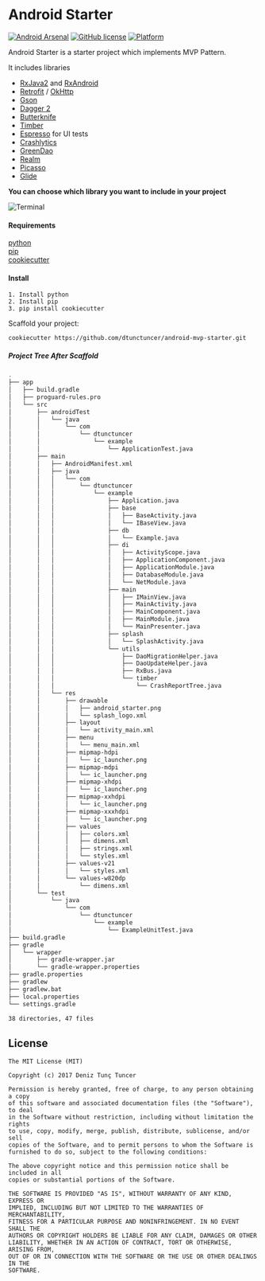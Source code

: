# Android Starter

[![Android Arsenal](https://img.shields.io/badge/Android%20Arsenal-android--mvp--starter-brightgreen.svg?style=flat)](https://android-arsenal.com/details/3/5567)
[![GitHub license](https://img.shields.io/badge/license-MIT-blue.svg)](https://raw.githubusercontent.com/dtunctuncer/android-mvp-starter/master/LICENSE)
[![Platform](https://img.shields.io/badge/platform-Android-green.svg)](http://developer.android.com/index.html)

Android Starter is a starter project which implements MVP Pattern.  

It includes libraries
- [RxJava2](https://github.com/ReactiveX/RxJava) and [RxAndroid](https://github.com/ReactiveX/RxAndroid)
- [Retrofit](http://square.github.io/retrofit/) / [OkHttp](http://square.github.io/okhttp/)
- [Gson](https://github.com/google/gson)
- [Dagger 2](http://google.github.io/dagger/)
- [Butterknife](https://github.com/JakeWharton/butterknife)
- [Timber](https://github.com/JakeWharton/timber)
- [Espresso](https://google.github.io/android-testing-support-library/) for UI tests
- [Crashlytics](https://try.crashlytics.com/)
- [GreenDao](http://greenrobot.org/greendao/)
- [Realm](https://realm.io/)
- [Picasso](http://square.github.io/picasso/)
- [Glide](http://bumptech.github.io/glide/)

**You can choose which library you want to include in your project**

![Terminal](http://i.imgur.com/dbGhGHW.png)

#### Requirements

[python](https://www.python.org/)  
[pip](https://pypi.python.org/pypi/pip)  
[cookiecutter](https://github.com/audreyr/cookiecutter)  

#### Install
```
1. Install python
2. Install pip
3. pip install cookiecutter
```

Scaffold your project:
```
cookiecutter https://github.com/dtunctuncer/android-mvp-starter.git
```


##### Project Tree After Scaffold
```bash
.
├── app
│   ├── build.gradle
│   ├── proguard-rules.pro
│   └── src
│       ├── androidTest
│       │   └── java
│       │       └── com
│       │           └── dtunctuncer
│       │               └── example
│       │                   └── ApplicationTest.java
│       ├── main
│       │   ├── AndroidManifest.xml
│       │   ├── java
│       │   │   └── com
│       │   │       └── dtunctuncer
│       │   │           └── example
│       │   │               ├── Application.java
│       │   │               ├── base
│       │   │               │   ├── BaseActivity.java
│       │   │               │   └── IBaseView.java
│       │   │               ├── db
│       │   │               │   └── Example.java
│       │   │               ├── di
│       │   │               │   ├── ActivityScope.java
│       │   │               │   ├── ApplicationComponent.java
│       │   │               │   ├── ApplicationModule.java
│       │   │               │   ├── DatabaseModule.java
│       │   │               │   └── NetModule.java
│       │   │               ├── main
│       │   │               │   ├── IMainView.java
│       │   │               │   ├── MainActivity.java
│       │   │               │   ├── MainComponent.java
│       │   │               │   ├── MainModule.java
│       │   │               │   └── MainPresenter.java
│       │   │               ├── splash
│       │   │               │   └── SplashActivity.java
│       │   │               └── utils
│       │   │                   ├── DaoMigrationHelper.java
│       │   │                   ├── DaoUpdateHelper.java
│       │   │                   ├── RxBus.java
│       │   │                   └── timber
│       │   │                       └── CrashReportTree.java
│       │   └── res
│       │       ├── drawable
│       │       │   ├── android_starter.png
│       │       │   └── splash_logo.xml
│       │       ├── layout
│       │       │   └── activity_main.xml
│       │       ├── menu
│       │       │   └── menu_main.xml
│       │       ├── mipmap-hdpi
│       │       │   └── ic_launcher.png
│       │       ├── mipmap-mdpi
│       │       │   └── ic_launcher.png
│       │       ├── mipmap-xhdpi
│       │       │   └── ic_launcher.png
│       │       ├── mipmap-xxhdpi
│       │       │   └── ic_launcher.png
│       │       ├── mipmap-xxxhdpi
│       │       │   └── ic_launcher.png
│       │       ├── values
│       │       │   ├── colors.xml
│       │       │   ├── dimens.xml
│       │       │   ├── strings.xml
│       │       │   └── styles.xml
│       │       ├── values-v21
│       │       │   └── styles.xml
│       │       └── values-w820dp
│       │           └── dimens.xml
│       └── test
│           └── java
│               └── com
│                   └── dtunctuncer
│                       └── example
│                           └── ExampleUnitTest.java
├── build.gradle
├── gradle
│   └── wrapper
│       ├── gradle-wrapper.jar
│       └── gradle-wrapper.properties
├── gradle.properties
├── gradlew
├── gradlew.bat
├── local.properties
└── settings.gradle

38 directories, 47 files
```


## License

    The MIT License (MIT)
    
    Copyright (c) 2017 Deniz Tunç Tuncer
    
    Permission is hereby granted, free of charge, to any person obtaining a copy
    of this software and associated documentation files (the "Software"), to deal
    in the Software without restriction, including without limitation the rights
    to use, copy, modify, merge, publish, distribute, sublicense, and/or sell
    copies of the Software, and to permit persons to whom the Software is
    furnished to do so, subject to the following conditions:
    
    The above copyright notice and this permission notice shall be included in all
    copies or substantial portions of the Software.
    
    THE SOFTWARE IS PROVIDED "AS IS", WITHOUT WARRANTY OF ANY KIND, EXPRESS OR
    IMPLIED, INCLUDING BUT NOT LIMITED TO THE WARRANTIES OF MERCHANTABILITY,
    FITNESS FOR A PARTICULAR PURPOSE AND NONINFRINGEMENT. IN NO EVENT SHALL THE
    AUTHORS OR COPYRIGHT HOLDERS BE LIABLE FOR ANY CLAIM, DAMAGES OR OTHER
    LIABILITY, WHETHER IN AN ACTION OF CONTRACT, TORT OR OTHERWISE, ARISING FROM,
    OUT OF OR IN CONNECTION WITH THE SOFTWARE OR THE USE OR OTHER DEALINGS IN THE
    SOFTWARE.